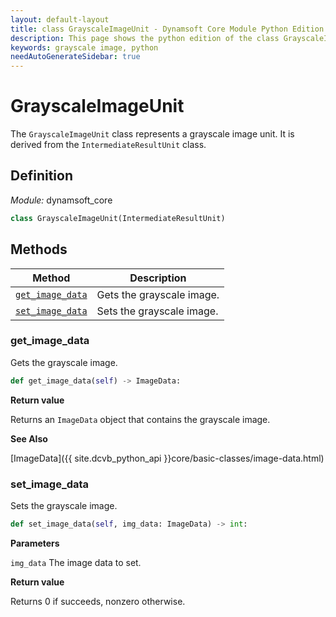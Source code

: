 ```yaml
---
layout: default-layout
title: class GrayscaleImageUnit - Dynamsoft Core Module Python Edition API Reference
description: This page shows the python edition of the class GrayscaleImageUnit in Dynamsoft Core Module.
keywords: grayscale image, python
needAutoGenerateSidebar: true
---
```


# GrayscaleImageUnit

The `GrayscaleImageUnit` class represents a grayscale image unit. It is derived from the `IntermediateResultUnit` class.

## Definition

*Module:* dynamsoft_core

```python
class GrayscaleImageUnit(IntermediateResultUnit)
```

## Methods

| Method               | Description |
|----------------------|-------------|
| [`get_image_data`](#get_image_data) | Gets the grayscale image. |
| [`set_image_data`](#set_image_data) | Sets the grayscale image. |

### get_image_data

Gets the grayscale image.

```python
def get_image_data(self) -> ImageData:
```

**Return value**

Returns an `ImageData` object that contains the grayscale image.

**See Also**

[ImageData]({{ site.dcvb_python_api }}core/basic-classes/image-data.html)

### set_image_data

Sets the grayscale image.

```python
def set_image_data(self, img_data: ImageData) -> int:
```

**Parameters**

`img_data` The image data to set.

**Return value**

Returns 0 if succeeds, nonzero otherwise.

